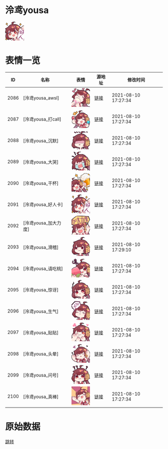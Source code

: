 # 泠鸢yousa

<img src="./cover.png" height="60" alt="cover" />

# 表情一览

|ID|名称|表情|源地址|修改时间|
|----|----|----|----|----|
|2086|[泠鸢yousa_awsl]|<img src="./pic/002086_%5B泠鸢yousa_awsl%5D.png" height="60" alt="awsl"/>|[链接](http://i0.hdslb.com/bfs/emote/7663b729161bd4556c2ec318c07791000743eb56.png)|2021-08-10 17:27:34|
|2087|[泠鸢yousa_打call]|<img src="./pic/002087_%5B泠鸢yousa_打call%5D.png" height="60" alt="打call"/>|[链接](http://i0.hdslb.com/bfs/emote/718e9495846db4172eb87d2f7f02015a34d35ea2.png)|2021-08-10 17:27:34|
|2088|[泠鸢yousa_沉默]|<img src="./pic/002088_%5B泠鸢yousa_沉默%5D.png" height="60" alt="沉默"/>|[链接](http://i0.hdslb.com/bfs/emote/5e967cf1669743ed92e9a8ff3e5de6d90ca63d3d.png)|2021-08-10 17:27:34|
|2089|[泠鸢yousa_大哭]|<img src="./pic/002089_%5B泠鸢yousa_大哭%5D.png" height="60" alt="大哭"/>|[链接](http://i0.hdslb.com/bfs/emote/3f757b147b9b1e201470eae7dac9cc0360172569.png)|2021-08-10 17:27:34|
|2090|[泠鸢yousa_干杯]|<img src="./pic/002090_%5B泠鸢yousa_干杯%5D.png" height="60" alt="干杯"/>|[链接](http://i0.hdslb.com/bfs/emote/5cf5e14101be845233a222ab1bbdc21c63af04c3.png)|2021-08-10 17:27:34|
|2091|[泠鸢yousa_好人卡]|<img src="./pic/002091_%5B泠鸢yousa_好人卡%5D.png" height="60" alt="好人卡"/>|[链接](http://i0.hdslb.com/bfs/emote/e3907b3bb20b18e7ecb11cd86829c9a4ce5b1b2f.png)|2021-08-10 17:27:34|
|2092|[泠鸢yousa_加大力度]|<img src="./pic/002092_%5B泠鸢yousa_加大力度%5D.png" height="60" alt="加大力度"/>|[链接](http://i0.hdslb.com/bfs/emote/a0393a2d4b522f07a319dfd2e91754a3cdff2c48.png)|2021-08-10 17:27:34|
|2093|[泠鸢yousa_滑稽]|<img src="./pic/002093_%5B泠鸢yousa_滑稽%5D.png" height="60" alt="滑稽"/>|[链接](http://i0.hdslb.com/bfs/emote/a8057c0e0579b93c16010a270e261fd0a64034af.png)|2021-08-10 17:29:10|
|2094|[泠鸢yousa_请吃桃]|<img src="./pic/002094_%5B泠鸢yousa_请吃桃%5D.png" height="60" alt="请吃桃"/>|[链接](http://i0.hdslb.com/bfs/emote/e92276d9d8c28f85f7dbcc0fbbb6ecb3345ce33e.png)|2021-08-10 17:27:34|
|2095|[泠鸢yousa_惊讶]|<img src="./pic/002095_%5B泠鸢yousa_惊讶%5D.png" height="60" alt="惊讶"/>|[链接](http://i0.hdslb.com/bfs/emote/9fdc2c5b4b970aded56fe2f326bd4d00e849339d.png)|2021-08-10 17:27:34|
|2096|[泠鸢yousa_生气]|<img src="./pic/002096_%5B泠鸢yousa_生气%5D.png" height="60" alt="生气"/>|[链接](http://i0.hdslb.com/bfs/emote/9e6ba9ff34101e04d3e321cad486f845f892050e.png)|2021-08-10 17:27:34|
|2097|[泠鸢yousa_贴贴]|<img src="./pic/002097_%5B泠鸢yousa_贴贴%5D.png" height="60" alt="贴贴"/>|[链接](http://i0.hdslb.com/bfs/emote/dbc177d314231add509501ffc6bc7655fca2c10f.png)|2021-08-10 17:27:34|
|2098|[泠鸢yousa_头晕]|<img src="./pic/002098_%5B泠鸢yousa_头晕%5D.png" height="60" alt="头晕"/>|[链接](http://i0.hdslb.com/bfs/emote/49830c1c8a1652f7ee9cb854ac7dbf8e378cdcd6.png)|2021-08-10 17:27:34|
|2099|[泠鸢yousa_问号]|<img src="./pic/002099_%5B泠鸢yousa_问号%5D.png" height="60" alt="问号"/>|[链接](http://i0.hdslb.com/bfs/emote/ab7a543233eff83138c3221c86a762ab36bab7bc.png)|2021-08-10 17:27:34|
|2100|[泠鸢yousa_真棒]|<img src="./pic/002100_%5B泠鸢yousa_真棒%5D.png" height="60" alt="真棒"/>|[链接](http://i0.hdslb.com/bfs/emote/02ea49543a3ac52feee185c156ab08fb2bfdd89e.png)|2021-08-10 17:27:34|

# 原始数据

[跳转](./raw.json)

